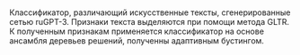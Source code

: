 # 

Классификатор, различающий искусственные тексты, сгенерированные сетью ruGPT-3.
Признаки текста выделяются при помощи метода GLTR.
К полученным признакам применяется классификатор на основе ансамбля деревьев решений, полученны адаптивным бустингом.
